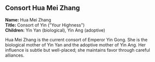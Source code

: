 ## Consort Hua Mei Zhang  
**Name:** Hua Mei Zhang  
**Title:** Consort of Yin ("Your Highness")  
**Children:** Yin Yan (biological), Yin Ang (adoptive)

Hua Mei Zhang is the current consort of Emperor Yin Gong. She is the biological mother of Yin Yan and the adoptive mother of Yin Ang. Her influence is subtle but well-placed; she maintains favor through careful alliances.
